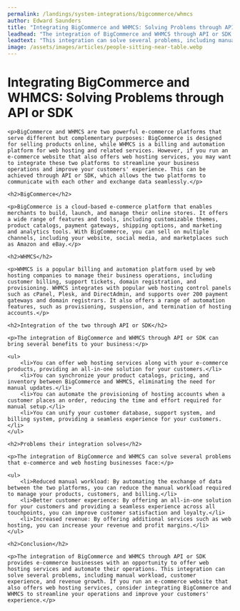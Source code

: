 ```yaml
---
permalink: /landings/system-integrations/bigcommerce/whmcs
author: Edward Saunders
title: "Integrating BigCommerce and WHMCS: Solving Problems through API or SDK"
leadhead: "The integration of BigCommerce and WHMCS through API or SDK provides e-commerce businesses with an opportunity to offer web hosting services and automate their operations"
leadtext: "This integration can solve several problems, including manual workload, customer experience, and revenue growth. If you run an e-commerce website that also offers web hosting services, consider integrating BigCommerce and WHMCS to streamline your operations and improve your customers' experience."
image: /assets/images/articles/people-sitting-near-table.webp
---
```

<div class="arttext">
	<h1>Integrating BigCommerce and WHMCS: Solving Problems through API or SDK</h1>

	<p>BigCommerce and WHMCS are two powerful e-commerce platforms that serve different but complementary purposes: BigCommerce is designed for selling products online, while WHMCS is a billing and automation platform for web hosting and related services. However, if you run an e-commerce website that also offers web hosting services, you may want to integrate these two platforms to streamline your business operations and improve your customers' experience. This can be achieved through API or SDK, which allows the two platforms to communicate with each other and exchange data seamlessly.</p>

	<h2>BigCommerce</h2>

	<p>BigCommerce is a cloud-based e-commerce platform that enables merchants to build, launch, and manage their online stores. It offers a wide range of features and tools, including customizable themes, product catalogs, payment gateways, shipping options, and marketing and analytics tools. With BigCommerce, you can sell on multiple channels, including your website, social media, and marketplaces such as Amazon and eBay.</p>

	<h2>WHMCS</h2>

	<p>WHMCS is a popular billing and automation platform used by web hosting companies to manage their business operations, including customer billing, support tickets, domain registration, and provisioning. WHMCS integrates with popular web hosting control panels such as cPanel, Plesk, and DirectAdmin, and supports over 200 payment gateways and domain registrars. It also offers a range of automation features, such as provisioning, suspension, and termination of hosting accounts.</p>

	<h2>Integration of the two through API or SDK</h2>

	<p>The integration of BigCommerce and WHMCS through API or SDK can bring several benefits to your business:</p>

	<ul>
		<li>You can offer web hosting services along with your e-commerce products, providing an all-in-one solution for your customers.</li>
		<li>You can synchronize your product catalogs, pricing, and inventory between BigCommerce and WHMCS, eliminating the need for manual updates.</li>
		<li>You can automate the provisioning of hosting accounts when a customer places an order, reducing the time and effort required for manual setup.</li>
		<li>You can unify your customer database, support system, and billing system, providing a seamless experience for your customers.</li>
	</ul>

	<h2>Problems their integration solves</h2>

	<p>The integration of BigCommerce and WHMCS can solve several problems that e-commerce and web hosting businesses face:</p>

	<ul>
		<li>Reduced manual workload: By automating the exchange of data between the two platforms, you can reduce the manual workload required to manage your products, customers, and billing.</li>
		<li>Better customer experience: By offering an all-in-one solution for your customers and providing a seamless experience across all touchpoints, you can improve customer satisfaction and loyalty.</li>
		<li>Increased revenue: By offering additional services such as web hosting, you can increase your revenue and profit margins.</li>
	</ul>

	<h2>Conclusion</h2>

	<p>The integration of BigCommerce and WHMCS through API or SDK provides e-commerce businesses with an opportunity to offer web hosting services and automate their operations. This integration can solve several problems, including manual workload, customer experience, and revenue growth. If you run an e-commerce website that also offers web hosting services, consider integrating BigCommerce and WHMCS to streamline your operations and improve your customers' experience.</p>

</div>